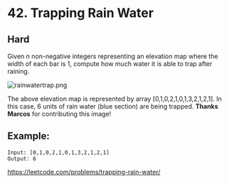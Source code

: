 # 42. Trapping Rain Water

## **Hard**

Given _n_ non-negative integers representing an elevation map where the width of each bar is 1, compute how much water it is able to trap after raining.

![rainwatertrap.png](https://assets.leetcode.com/uploads/2018/10/22/rainwatertrap.png)

The above elevation map is represented by array [0,1,0,2,1,0,1,3,2,1,2,1]. In this case, 6 units of rain water (blue section) are being trapped. **Thanks Marcos** for contributing this image!

## Example:

```
Input: [0,1,0,2,1,0,1,3,2,1,2,1]
Output: 6
```

https://leetcode.com/problems/trapping-rain-water/
